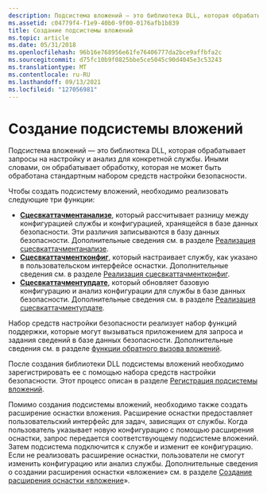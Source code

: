 ```yaml
---
description: Подсистема вложений — это библиотека DLL, которая обрабатывает запросы на настройку и анализ для конкретной службы. Иными словами, он обрабатывает обработку, которая не может быть обработана стандартным набором средств настройки безопасности.
ms.assetid: c04779f4-f1e9-40b0-9f00-0176afb1b839
title: Создание подсистемы вложений
ms.topic: article
ms.date: 05/31/2018
ms.openlocfilehash: 96b16e768956e61fe76406777da2bce9affbfa2c
ms.sourcegitcommit: d75fc10b9f0825bbe5ce5045c90d4045e3c53243
ms.translationtype: MT
ms.contentlocale: ru-RU
ms.lasthandoff: 09/13/2021
ms.locfileid: "127056981"
---
```

# <a name="creating-an-attachment-engine"></a>Создание подсистемы вложений

Подсистема вложений — это библиотека DLL, которая обрабатывает запросы на настройку и анализ для конкретной службы. Иными словами, он обрабатывает обработку, которая не может быть обработана стандартным набором средств настройки безопасности.

Чтобы создать подсистему вложений, необходимо реализовать следующие три функции:

-   [**Сцесвкаттачментанализе**](scesvcattachmentanalyze.md), который рассчитывает разницу между конфигурацией службы и конфигурацией, хранящейся в базе данных безопасности. Эти различия записываются в базу данных безопасности. Дополнительные сведения см. в разделе [Реализация сцесвкаттачментанализе](implementing-scesvcattachmentanalyze.md).
-   [**Сцесвкаттачментконфиг**](scesvcattachmentconfig.md), который настраивает службу, как указано в пользовательском интерфейсе оснастки. Дополнительные сведения см. в разделе [Реализация сцесвкаттачментконфиг](implementing-scesvcattachmentconfig.md).
-   [**Сцесвкаттачментупдате**](scesvcattachmentupdate.md), который обновляет базовую конфигурацию и анализ конфигурации для службы в базе данных безопасности. Дополнительные сведения см. в разделе [Реализация сцесвкаттачментупдате](implementing-scesvcattachmentupdate.md).

Набор средств настройки безопасности реализует набор функций поддержки, которые могут вызываться приложением для запроса и задания сведений в базе данных безопасности. Дополнительные сведения см. в разделе [функции обратного вызова вложений](management-functions.md).

После создания библиотеки DLL подсистемы вложений необходимо зарегистрировать ее с помощью набора средств настройки безопасности. Этот процесс описан в разделе [Регистрация подсистемы вложений](registering-an-attachment-engine.md).

Помимо создания подсистемы вложений, необходимо также создать расширение оснастки вложения. Расширение оснастки предоставляет пользовательский интерфейс для задач, зависящих от службы. Когда пользователь указывает новую конфигурацию с помощью расширения оснастки, запрос передается соответствующему подсистеме вложений. Затем подсистема подключится к службе и изменит ее конфигурацию. Если не реализовать расширение оснастки, пользователи не смогут изменить конфигурацию или анализ службы. Дополнительные сведения о создании расширения оснастки «вложение» см. в разделе [Создание расширения оснастки «вложение](creating-an-attachment-snap-in-extension.md)».

 

 



